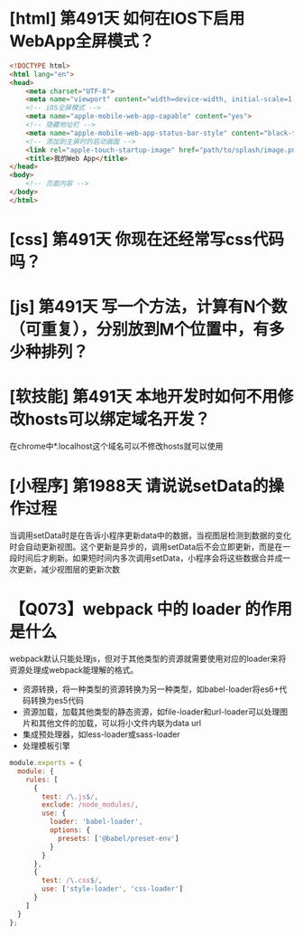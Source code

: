 # [html] 第491天 如何在IOS下启用WebApp全屏模式？

```html
<!DOCTYPE html>
<html lang="en">
<head>
    <meta charset="UTF-8">
    <meta name="viewport" content="width=device-width, initial-scale=1.0, maximum-scale=1.0, user-scalable=no">
    <!-- iOS全屏模式 -->
    <meta name="apple-mobile-web-app-capable" content="yes">
    <!-- 隐藏地址栏 -->
    <meta name="apple-mobile-web-app-status-bar-style" content="black-translucent">
    <!-- 添加到主屏时的启动画面 -->
    <link rel="apple-touch-startup-image" href="path/to/splash/image.png">
    <title>我的Web App</title>
</head>
<body>
    <!-- 页面内容 -->
</body>
</html>

```

# [css] 第491天 你现在还经常写css代码吗？

# [js] 第491天 写一个方法，计算有N个数（可重复），分别放到M个位置中，有多少种排列？

# [软技能] 第491天 本地开发时如何不用修改hosts可以绑定域名开发？

在chrome中*.localhost这个域名可以不修改hosts就可以使用

# [小程序] 第1988天 请说说setData的操作过程

当调用setData时是在告诉小程序更新data中的数据，当视图层检测到数据的变化时会自动更新视图。这个更新是异步的，调用setData后不会立即更新，而是在一段时间后才刷新。如果短时间内多次调用setData，小程序会将这些数据合并成一次更新，减少视图层的更新次数

# 【Q073】webpack 中的 loader 的作用是什么

webpack默认只能处理js，但对于其他类型的资源就需要使用对应的loader来将资源处理成webpack能理解的格式。
- 资源转换，将一种类型的资源转换为另一种类型，如babel-loader将es6+代码转换为es5代码
- 资源加载，加载其他类型的静态资源，如file-loader和url-loader可以处理图片和其他文件的加载，可以将小文件内联为data url
- 集成预处理器，如less-loader或sass-loader
- 处理模板引擎

```javascript
module.exports = {
  module: {
    rules: [
      {
        test: /\.js$/,
        exclude: /node_modules/,
        use: {
          loader: 'babel-loader',
          options: {
            presets: ['@babel/preset-env']
          }
        }
      },
      {
        test: /\.css$/,
        use: ['style-loader', 'css-loader']
      }
    ]
  }
};

```

